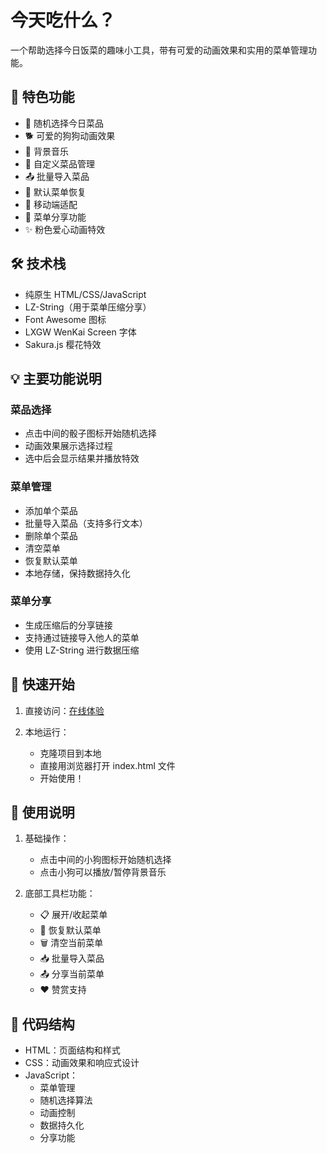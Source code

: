# 今天吃什么？

一个帮助选择今日饭菜的趣味小工具，带有可爱的动画效果和实用的菜单管理功能。

## 🌟 特色功能

- 🎲 随机选择今日菜品
- 🐕 可爱的狗狗动画效果
- 🎵 背景音乐
- 📝 自定义菜品管理
- 📤 批量导入菜品
- 🔄 默认菜单恢复
- 📱 移动端适配
- 🔗 菜单分享功能
- ✨ 粉色爱心动画特效

## 🛠️ 技术栈

- 纯原生 HTML/CSS/JavaScript
- LZ-String（用于菜单压缩分享）
- Font Awesome 图标
- LXGW WenKai Screen 字体
- Sakura.js 樱花特效

## 💡 主要功能说明

### 菜品选择
- 点击中间的骰子图标开始随机选择
- 动画效果展示选择过程
- 选中后会显示结果并播放特效

### 菜单管理
- 添加单个菜品
- 批量导入菜品（支持多行文本）
- 删除单个菜品
- 清空菜单
- 恢复默认菜单
- 本地存储，保持数据持久化

### 菜单分享
- 生成压缩后的分享链接
- 支持通过链接导入他人的菜单
- 使用 LZ-String 进行数据压缩

## 🚀 快速开始

1. 直接访问：[在线体验](https://choose.stmoonar.me)

2. 本地运行：
   - 克隆项目到本地
   - 直接用浏览器打开 index.html 文件
   - 开始使用！

## 📱 使用说明

1. 基础操作：
   - 点击中间的小狗图标开始随机选择
   - 点击小狗可以播放/暂停背景音乐

2. 底部工具栏功能：
   - 📋 展开/收起菜单
   - 🔄 恢复默认菜单
   - 🗑️ 清空当前菜单
   - 📥 批量导入菜品
   - 📤 分享当前菜单
   - ❤️ 赞赏支持

## 📝 代码结构

- HTML：页面结构和样式
- CSS：动画效果和响应式设计
- JavaScript：
  - 菜单管理
  - 随机选择算法
  - 动画控制
  - 数据持久化
  - 分享功能
